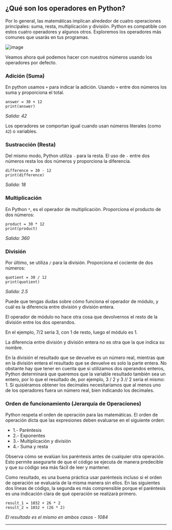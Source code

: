 ## ¿Qué son los operadores en Python?

Por lo general, las matemáticas implican alrededor de cuatro operaciones principales: suma, resta, multiplicación y división. Python es compatible con estos cuatro operadores y algunos otros. Exploremos los operadores más comunes que usarás en tus programas.

![image](https://user-images.githubusercontent.com/91554777/180104277-5d71b833-5f22-49f7-933a-46ed9a7803a5.png)


Veamos ahora qué podemos hacer con nuestros números usando los operadores por defecto. 



### Adición (Suma)

En python usamos ``+`` para indicar la adición. Usando ``+`` entre dos números los suma y proporciona el total.

```
answer = 30 + 12
print(answer)
```
*Salida: 42*

Los operadores se comportan igual cuando usan números literales (como ``42``) o variables.

### Sustracción (Resta)

Del mismo modo, Python utiliza ``-`` para la resta. El uso de ``-`` entre dos números resta los dos números y proporciona la diferencia.

```
difference = 30 - 12
print(difference)
```
*Salida: 18*

### Multiplicación

En Python ``*``, es el operador de multiplicación. Proporciona el producto de dos números:

```
product = 30 * 12
print(product)
```

*Salida: 360*

### División

Por último, se utiliza ``/`` para la división. Proporciona el cociente de dos números:

```
quotient = 30 / 12
print(quotient)
```

*Salida: 2.5*

Puede que tengas dudas sobre cómo funciona el operador de módulo, y cuál es la diferencia entre división y división entera.

El operador de módulo no hace otra cosa que devolvernos el resto de la división entre los dos operandos.

En el ejemplo, 7/2 sería 3, con 1 de resto, luego el módulo es 1.

La diferencia entre división y división entera no es otra que la que indica su nombre.

En la división el resultado que se devuelve es un número real, mientras que en la división entera el resultado que se devuelve es solo la parte entera. No obstante hay que tener en cuenta que si utilizamos dos operandos enteros, Python determinará que queremos que la variable resultado también sea un entero, por lo que el resultado de, por ejemplo, 3 / 2 y 3 // 2 sería el mismo: 1. Si quisiéramos obtener los decimales necesitaríamos que al menos uno de los operadores fuera un número real, bien indicando los decimales.

### Orden de funcionamiento (Jerarquía de Operaciones)

Python respeta el orden de operación para las matemáticas. El orden de operación dicta que las expresiones deben evaluarse en el siguiente orden:

* 1.- Paréntesis
* 2.- Exponentes
* 3.- Multiplicación y división
* 4.- Suma y resta

Observa cómo se evalúan los paréntesis antes de cualquier otra operación. Esto permite asegurarte de que el código se ejecuta de manera predecible y que su código sea más fácil de leer y mantener.

Como resultado, es una buena práctica usar paréntesis incluso si el orden de operación se evaluaría de la misma manera sin ellos. En las siguientes dos líneas de código, la segunda es más comprensible porque el paréntesis es una indicación clara de qué operación se realizará primero.

```
result_1 = 1032 + 26 * 2
result_2 = 1032 + (26 * 2)
```

*El resultado es el mismo en ambos casos - 1084*

---


